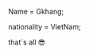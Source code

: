 Name = Gkhang;

nationality = VietNam;

that`s all 😎
<!---
Gkhang17/Gkhang17 is a ✨ special ✨ repository because its `README.md` (this file) appears on your GitHub profile.
You can click the Preview link to take a look at your changes.
--->
